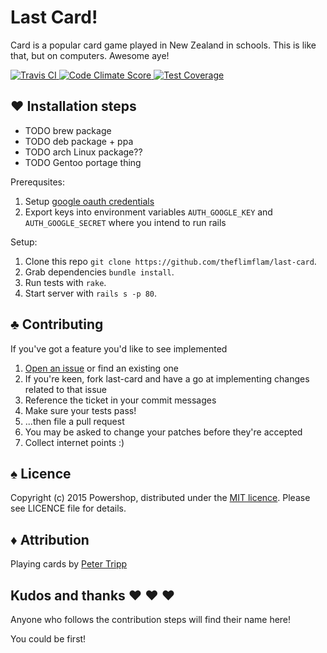 Last Card!
========================================

Card is a popular card game played in New Zealand in schools. This is like
that, but on computers. Awesome aye!

[
  ![Travis CI](https://travis-ci.org/theflimflam/last-card.svg?branch=master)
](https://travis-ci.org/theflimflam/last-card)
[
  ![Code Climate Score](https://d3s6mut3hikguw.cloudfront.net/github/theflimflam/last-card/badges/gpa.svg) 
](https://codeclimate.com/github/theflimflam/last-card)
[
  ![Test Coverage](https://codeclimate.com/github/theflimflam/last-card/badges/coverage.svg)
](https://codeclimate.com/github/theflimflam/last-card/coverage)

&#9829; Installation steps
----------------------------------------

* TODO brew package
* TODO deb package + ppa
* TODO arch Linux package??
* TODO Gentoo portage thing

Prerequsites:

1. Setup [google oauth credentials][OAUTH]
2. Export keys into environment variables `AUTH_GOOGLE_KEY` and `AUTH_GOOGLE_SECRET` where you intend to run rails

Setup:

1. Clone this repo `git clone https://github.com/theflimflam/last-card`.
2. Grab dependencies `bundle install`.
3. Run tests with `rake`.
5. Start server with `rails s -p 80`.

  [OAUTH]: https://developers.google.com/identity/protocols/OAuth2

&#9827; Contributing
----------------------------------------

If you've got a feature you'd like to see implemented

1. [Open an issue][1] or find an existing one
2. If you're keen, fork last-card and have a go at implementing changes related to that issue
3. Reference the ticket in your commit messages
4. Make sure your tests pass!
5. ...then file a pull request
4. You may be asked to change your patches before they're accepted
5. Collect internet points :)

  [1]: https://github.com/theflimflam/last-card/issues

&#9824; Licence
----------------------------------------

Copyright (c) 2015 Powershop, distributed under the
[MIT&nbsp;licence][2]. Please see LICENCE file
for details.

  [2]: https://en.wikipedia.org/wiki/MIT_License

&#9830; Attribution
----------------------------------------
Playing cards by [Peter Tripp][3]

  [3]: https://github.com/notpeter/Vector-Playing-Cards

Kudos and thanks &#9829; &#9829; &#9829;
----------------------------------------

Anyone who follows the contribution steps will find their name here!

You could be first!
